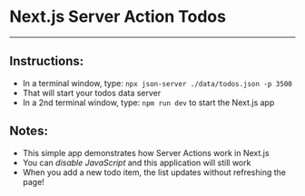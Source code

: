 # Next.js Server Action Todos

---
## Instructions:

- In a terminal window, type: `npx json-server ./data/todos.json -p 3500`
- That will start your todos data server
- In a 2nd terminal window, type: `npm run dev` to start the Next.js app

## Notes: 
- This simple app demonstrates how Server Actions work in Next.js
- You can _disable JavaScript_ and this application will still work
- When you add a new todo item, the list updates without refreshing the page!